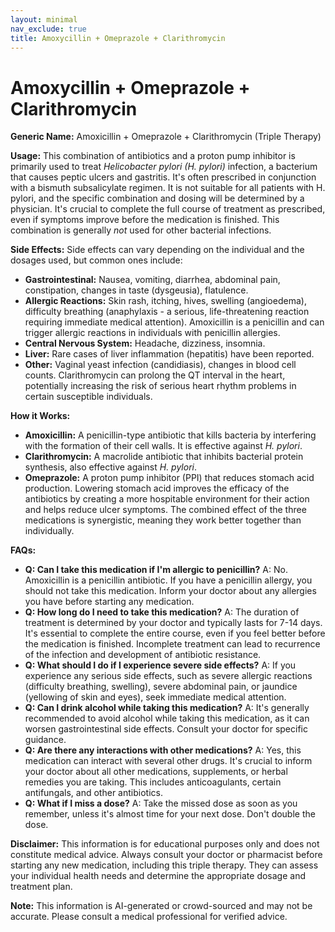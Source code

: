 ```yaml
---
layout: minimal
nav_exclude: true
title: Amoxycillin + Omeprazole + Clarithromycin
---
```


# Amoxycillin + Omeprazole + Clarithromycin

**Generic Name:** Amoxicillin + Omeprazole + Clarithromycin (Triple Therapy)

**Usage:** This combination of antibiotics and a proton pump inhibitor is primarily used to treat *Helicobacter pylori (H. pylori)* infection, a bacterium that causes peptic ulcers and gastritis.  It's often prescribed in conjunction with a bismuth subsalicylate regimen.  It is not suitable for all patients with H. pylori, and the specific combination and dosing will be determined by a physician. It's crucial to complete the full course of treatment as prescribed, even if symptoms improve before the medication is finished.  This combination is generally *not* used for other bacterial infections.


**Side Effects:**  Side effects can vary depending on the individual and the dosages used, but common ones include:

* **Gastrointestinal:** Nausea, vomiting, diarrhea, abdominal pain, constipation, changes in taste (dysgeusia), flatulence.
* **Allergic Reactions:** Skin rash, itching, hives, swelling (angioedema), difficulty breathing (anaphylaxis - a serious, life-threatening reaction requiring immediate medical attention).  Amoxicillin is a penicillin and can trigger allergic reactions in individuals with penicillin allergies.
* **Central Nervous System:** Headache, dizziness, insomnia.
* **Liver:**  Rare cases of liver inflammation (hepatitis) have been reported.
* **Other:**  Vaginal yeast infection (candidiasis), changes in blood cell counts.  Clarithromycin can prolong the QT interval in the heart, potentially increasing the risk of serious heart rhythm problems in certain susceptible individuals.


**How it Works:**

* **Amoxicillin:**  A penicillin-type antibiotic that kills bacteria by interfering with the formation of their cell walls. It is effective against *H. pylori*.
* **Clarithromycin:** A macrolide antibiotic that inhibits bacterial protein synthesis, also effective against *H. pylori*.
* **Omeprazole:** A proton pump inhibitor (PPI) that reduces stomach acid production.  Lowering stomach acid improves the efficacy of the antibiotics by creating a more hospitable environment for their action and helps reduce ulcer symptoms.  The combined effect of the three medications is synergistic, meaning they work better together than individually.

**FAQs:**

* **Q: Can I take this medication if I'm allergic to penicillin?**  A: No. Amoxicillin is a penicillin antibiotic.  If you have a penicillin allergy, you should not take this medication.  Inform your doctor about any allergies you have before starting any medication.
* **Q: How long do I need to take this medication?** A: The duration of treatment is determined by your doctor and typically lasts for 7-14 days.  It's essential to complete the entire course, even if you feel better before the medication is finished.  Incomplete treatment can lead to recurrence of the infection and development of antibiotic resistance.
* **Q: What should I do if I experience severe side effects?** A:  If you experience any serious side effects, such as severe allergic reactions (difficulty breathing, swelling), severe abdominal pain, or jaundice (yellowing of skin and eyes), seek immediate medical attention.
* **Q: Can I drink alcohol while taking this medication?** A:  It's generally recommended to avoid alcohol while taking this medication, as it can worsen gastrointestinal side effects. Consult your doctor for specific guidance.
* **Q: Are there any interactions with other medications?** A: Yes, this medication can interact with several other drugs.  It's crucial to inform your doctor about all other medications, supplements, or herbal remedies you are taking.  This includes anticoagulants, certain antifungals, and other antibiotics.
* **Q:  What if I miss a dose?** A: Take the missed dose as soon as you remember, unless it's almost time for your next dose.  Don't double the dose.


**Disclaimer:** This information is for educational purposes only and does not constitute medical advice. Always consult your doctor or pharmacist before starting any new medication, including this triple therapy. They can assess your individual health needs and determine the appropriate dosage and treatment plan.


**Note:** This information is AI-generated or crowd-sourced and may not be accurate. Please consult a medical professional for verified advice.
